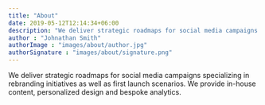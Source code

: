 ```yaml
---
title: "About"
date: 2019-05-12T12:14:34+06:00
description: "We deliver strategic roadmaps for social media campaigns specializing in rebranding initiatives as well as first launch scenarios. We provide in-house content, personalized design and bespoke analytics."
author : "Johnathan Smith"
authorImage : "images/about/author.jpg"
authorSignature : "images/about/signature.png"
---
```


We deliver strategic roadmaps for social media campaigns specializing in rebranding initiatives as well as first launch scenarios. We provide in-house content, personalized design and bespoke analytics.
